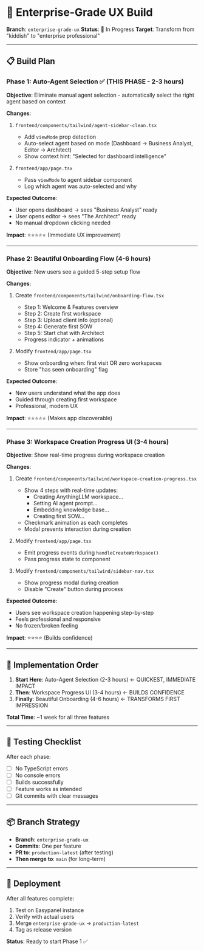 # 🚀 Enterprise-Grade UX Build

**Branch**: `enterprise-grade-ux`
**Status**: 🔨 In Progress
**Target**: Transform from "kiddish" to "enterprise professional"

---

## 📋 Build Plan

### Phase 1: Auto-Agent Selection ✅ (THIS PHASE - 2-3 hours)
**Objective**: Eliminate manual agent selection - automatically select the right agent based on context

**Changes**:
1. `frontend/components/tailwind/agent-sidebar-clean.tsx`
   - Add `viewMode` prop detection
   - Auto-select agent based on mode (Dashboard → Business Analyst, Editor → Architect)
   - Show context hint: "Selected for dashboard intelligence"

2. `frontend/app/page.tsx`
   - Pass `viewMode` to agent sidebar component
   - Log which agent was auto-selected and why

**Expected Outcome**: 
- User opens dashboard → sees "Business Analyst" ready
- User opens editor → sees "The Architect" ready
- No manual dropdown clicking needed

**Impact**: ⭐⭐⭐⭐⭐ (Immediate UX improvement)

---

### Phase 2: Beautiful Onboarding Flow (4-6 hours)
**Objective**: New users see a guided 5-step setup flow

**Changes**:
1. Create `frontend/components/tailwind/onboarding-flow.tsx`
   - Step 1: Welcome & Features overview
   - Step 2: Create first workspace
   - Step 3: Upload client info (optional)
   - Step 4: Generate first SOW
   - Step 5: Start chat with Architect
   - Progress indicator + animations

2. Modify `frontend/app/page.tsx`
   - Show onboarding when: first visit OR zero workspaces
   - Store "has seen onboarding" flag

**Expected Outcome**:
- New users understand what the app does
- Guided through creating first workspace
- Professional, modern UX

**Impact**: ⭐⭐⭐⭐⭐ (Makes app discoverable)

---

### Phase 3: Workspace Creation Progress UI (3-4 hours)
**Objective**: Show real-time progress during workspace creation

**Changes**:
1. Create `frontend/components/tailwind/workspace-creation-progress.tsx`
   - Show 4 steps with real-time updates:
     - Creating AnythingLLM workspace...
     - Setting AI agent prompt...
     - Embedding knowledge base...
     - Creating first SOW...
   - Checkmark animation as each completes
   - Modal prevents interaction during creation

2. Modify `frontend/app/page.tsx`
   - Emit progress events during `handleCreateWorkspace()`
   - Pass progress state to component

3. Modify `frontend/components/tailwind/sidebar-nav.tsx`
   - Show progress modal during creation
   - Disable "Create" button during process

**Expected Outcome**:
- Users see workspace creation happening step-by-step
- Feels professional and responsive
- No frozen/broken feeling

**Impact**: ⭐⭐⭐⭐ (Builds confidence)

---

## 🎯 Implementation Order

1. **Start Here**: Auto-Agent Selection (2-3 hours) ← QUICKEST, IMMEDIATE IMPACT
2. **Then**: Workspace Progress UI (3-4 hours) ← BUILDS CONFIDENCE
3. **Finally**: Beautiful Onboarding (4-6 hours) ← TRANSFORMS FIRST IMPRESSION

**Total Time**: ~1 week for all three features

---

## 🔄 Testing Checklist

After each phase:
- [ ] No TypeScript errors
- [ ] No console errors
- [ ] Builds successfully
- [ ] Feature works as intended
- [ ] Git commits with clear messages

---

## 📦 Branch Strategy

- **Branch**: `enterprise-grade-ux`
- **Commits**: One per feature
- **PR to**: `production-latest` (after testing)
- **Then merge to**: `main` (for long-term)

---

## 🚀 Deployment

After all features complete:
1. Test on Easypanel instance
2. Verify with actual users
3. Merge `enterprise-grade-ux` → `production-latest`
4. Tag as release version

**Status**: Ready to start Phase 1 ✅

